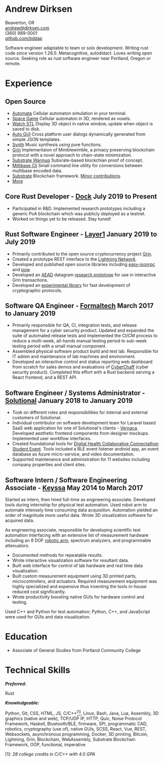 # Andrew Dirksen

Beaverton, OR<br/>
andrew@dirksen.com<br/>
\(360\) 989-0001<br/>
[github.com/bddap](https://github.com/bddap)

Software engineer adaptable to team or solo development. Writing rust code since version 1.26.0. Metacognitive, autodidact. Loves writing open source. Seeking role as rust software engineer near Portland, Oregon or remote.

# Experience

## Open Source

* [Automata](https://github.com/bddap/automata) Cellular automaton simulation in your terminal.
* [Space Game](https://github.com/bddap/space-game-bimensal) Cellular automaton in 3D, rendered as voxels.
* [Watch STL](https://github.com/bddap/watch-stl-rust) Display 3D object in native window, update when object is saved to disk.
* [Auto GUI](https://github.com/bddap/auto-gui) Cross platform user dialogs dynamically generated from simple JSON templates.
* [Synth](https://github.com/bddap/haskell-synth) Music synthesis using pure functions.
* [Grin](https://github.com/mimblewimble/grin) Implementaion of Mimblewimble, a privacy preserving blockchain protocol with a novel approach to chain-state minimization.
* [Substrate Warmup](https://github.com/docknetwork/substrate-warmup) Subsrate-based blockchian proof of concept.
* [Miltibase Cli](https://github.com/docknetwork/multibase-cli) Small command line utility for conversions between multibase encoded data.
* [Substrate](https://github.com/paritytech/substrate) Blockchain framework. [Minor contributions](https://github.com/pulls?q=author%3Abddap+repo%3Aparitytech%2Fsubstrate).
* [More](https://github.com/pulls?q=author%3Abddap)

## Core Rust Developer - [Dock](https://dock.io/) <span style="display: none;">-</span> <span class="date">July 2019 to Present</span>

- Participated in R&D. Implemented research prototypes including a generic PoA blockchain which was publicly deployed as a testnet.
- Worked on things yet to be released. Stay tuned!

## Rust Software Engineer - [Layer1](https://www.layer1.capital/) <span style="display: none;">-</span> <span class="date">January 2019 to July 2019</span>

- Primarily contributed to the open source cryptocurrency project [Grin](https://grin.mw).
- Created a prototype REST interface to the [Lightning Network](https://en.wikipedia.org/wiki/Lightning_Network).
- Developed and published open source libraries including [easy-jsonrpc](https://crates.io/crates/easy-jsonrpc) and [pow](https://crates.io/crates/pow).
- Developed an [AEAD](https://en.wikipedia.org/wiki/Authenticated_encryption) datagram [research prototype](https://github.com/layer1capital/reprehensible) for use in interactive Grin transactions.
- Developed an [experimental library](https://github.com/bddap/sealed) for fast development of cryptographic protocols.

## Software QA Engineer - [Formaltech](https://formal.tech/) <span style="display: none;">-</span> <span class="date">March 2017 to January 2019</span>

- Primarily responsible for QA, CI, integration tests, and release management for a cyber security product. Updated and expanded the suite of automated release tests and implemented the CI/CM process to reduce a multi-week, all-hands manual testing period to sub-week testing period with a small manual component.
- Assembled physical software product build and test lab. Responsible for IT admin and maintenance of lab machines and environment.
- Developed an interactive control and status reporting web dashboard from scratch for sales demos and evaluations of [CyberChaff](https://galois.com/project/cyberchaff/) (cyber security product). Completed this effort with a Rust backend serving a React frontend, and a REST API.

## Software Engineer / Systems Administrator - [Solutional](https://solutionalinc.com/) <span style="display: none;">-</span> <span class="date">January 2018 to January 2019</span>

- Took on different roles and responsibilities for internal and external customers of Solutional.
- Individual contributor on software development team for Laravel based SaaS web application for one of Solutional's clients - [Vernaca](https://www.vernaca.com/). Developed aesthetic frontend components from designer mockups. Implemented user workflow interfaces.
- Created foundational tools for [Digital Health Collaborative Connectathon Student Event](https://www.dhcolab.com/events/). Tools included a BLE event listener android app, an event database as Azure micro-service, and video documentation.
- Supported maintenance and administration for 11 websites including company properties and client sites.

## Software Intern / Software Engineering Associate - [Keyssa](http://www.keyssa.com/) <span style="display: none;">-</span> <span class="date">May 2014 to March 2017</span>

Started as intern, then hired full-time as engineering associate. Developed tools during internship for physical test automation. Used robot arm to automate intensely time consuming data acquisition. Automation yielded an order of magnitude more useful data. Wrote 3D visualization software for acquired data.

As engineering associate, responsible for developing scientific test automation interfacing with an extensive list of measurement hardware including an 8 DOF [robotic arm](http://www.robai.com/), spectrum analyzers, and programmable attenuators.

- Documented methods for repeatable results.
- Wrote interactive visualization software for resultant data.
- Built web interface for control of lab hardware and real time data visualization.
- Built custom measurement equipment using 3D printed parts, microcontrollers, and actuators.
  Required measurement equipment was highly specialized and expensive thus inventing the tools in-house reduced cost significantly.
- Wrote productivity boosting native GUIs for hardware control and testing.

Used C++ and Python for test automation; Python, C++, and JavaScript were used for GUIs and data visualization.

# Education

- Associate of General Studies from Portland Community College

# Technical Skills

***Preferred:***

<p class="indent">Rust</p>

***Knowledgeable:***

<p class="indent">Python, Git, CSS, HTML, JS, C/C++<a href="#footnote1" title="28 college credits in C/C++ with 4.0 GPA"><sup>[1]</sup></a>, Linux, Bash, Java, Lua, Assembly, 3D graphics (native and web), TCP/UDP IP, HTTP, Quic, Noise Protocol Framework, Haskell, Bluetooth/BLE, firmware, SPI, programmatic CAD, robotics, cryptography (use of), native GUIs, SCSS, React, Vue, REST, Websockets, asynchronous programming, Docker, 3D printing, Bitcoin, Lightning, Grin, Blockchain, WebAssembly, Substrate Blockchain Framework, OOP, functional, imperative</p>

\[1\]: <i id="footnote1">28 college credits in C/C++ with 4.0 GPA</i>
